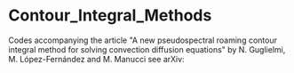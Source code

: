 # Contour_Integral_Methods
Codes accompanying the article "A new pseudospectral roaming contour integral method for solving convection diffusion equations" by N. Guglielmi, M. López-Fernández and M. Manucci see arXiv:
